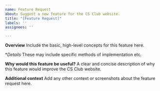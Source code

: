 ```yaml
---
name: Feature Request
about: Suggest a new feature for the CS Club website.
title: "[Feature Request]"
labels: ''
assignees: ''

---
```


**Overview**
Include the basic, high-level concepts for this feature here.

**Details*
These may include specific methods of implementation etc.

**Why would this feature be useful?**
A clear and concise description of why this feature would improve the CS Club website.

**Additional context**
Add any other context or screenshots about the feature request here.
